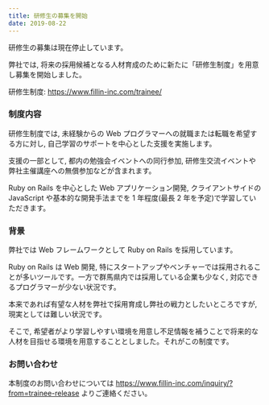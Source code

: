 ```yaml
---
title: 研修生の募集を開始
date: 2019-08-22
---
```


<div class="notification is-danger">
  研修生の募集は現在停止しています。
</div>

弊社では, 将来の採用候補となる人材育成のために新たに「研修生制度」を用意し募集を開始しました。

研修生制度: https://www.fillin-inc.com/trainee/

### 制度内容

研修生制度では, 未経験からの Web プログラマーへの就職または転職を希望する方に対し, 自己学習のサポートを中心とした支援を実施します。

支援の一部として, 都内の勉強会イベントへの同行参加, 研修生交流イベントや弊社主催講座への無償参加などが含まれます。

Ruby on Rails を中心とした Web アプリケーション開発, クライアントサイドの JavaScript や基本的な開発手法までを 1 年程度(最長 2 年を予定)で学習していただきます。

### 背景

弊社では Web フレームワークとして Ruby on Rails を採用しています。

Ruby on Rails は Web 開発, 特にスタートアップやベンチャーでは採用されることが多いツールです。一方で群馬県内では採用している企業も少なく, 対応できるプログラマーが少ない状況です。

本来であれば有望な人材を弊社で採用育成し弊社の戦力としたいところですが, 現実としては難しい状況です。

そこで, 希望者がより学習しやすい環境を用意し不足情報を補うことで将来的な人材を目指せる環境を用意することとしました。それがこの制度です。

### お問い合わせ

本制度のお問い合わせについては https://www.fillin-inc.com/inquiry/?from=trainee-release よりご連絡ください。

